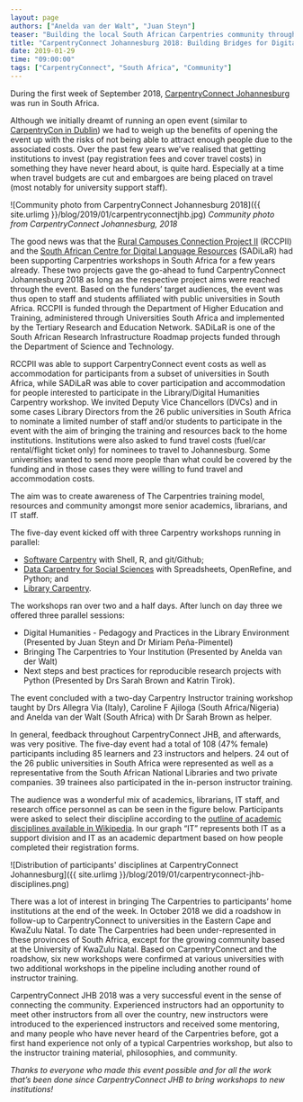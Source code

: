 ```yaml
---
layout: page
authors: ["Anelda van der Walt", "Juan Steyn"]
teaser: "Building the local South African Carpentries community through a CarpentryConnect."
title: "CarpentryConnect Johannesburg 2018: Building Bridges for Digital and Computational Literacy."
date: 2019-01-29
time: "09:00:00"
tags: ["CarpentryConnect", "South Africa", "Community"]
---
```


During the first week of September 2018, [CarpentryConnect Johannesburg](http://carpentryconnectza.org/) was run 
in South Africa.

Although we initially dreamt of running an open event (similar to 
[CarpentryCon in Dublin](http://www.carpentrycon.org/)) we had to weigh up the benefits of opening the event up 
with the risks of not being able to attract enough people due to the associated costs. Over the past few years we’ve 
realised that getting institutions to invest (pay registration fees and cover travel costs) in something they have never
heard about, is quite hard. Especially at a time when travel budgets are cut and embargoes are being placed on travel 
(most notably for university support staff).

![Community photo from CarpentryConnect Johannesburg  2018]({{ site.urlimg }}/blog/2019/01/carpentryconnectjhb.jpg)
*Community photo from CarpentryConnect Johannesburg, 2018*

The good news was that the [Rural Campuses Connection Project II](https://tenet-rccpii.github.io/rccpii-2018/) 
(RCCPII) and the [South African Centre for Digital Language Resources](https://www.sadilar.org/) (SADiLaR) 
had been supporting Carpentries workshops in South Africa for a few years already. These two projects gave the 
go-ahead to fund CarpentryConnect Johannesburg 2018 as long as the respective project aims were reached through the event. 
Based on the funders’ target audiences, the event was thus open to staff and students affiliated with public universities
in South Africa. RCCPII is funded through the Department of Higher Education and Training, administered through Universities
South Africa and implemented by the Tertiary Research and Education Network. SADiLaR is one of the South African Research 
Infrastructure Roadmap projects funded through the Department of Science and Technology.

RCCPII was able to support CarpentryConnect event costs as well as accommodation for participants from a subset of
universities in South Africa, while SADiLaR was able to cover participation and accommodation for people interested
to participate in the Library/Digital Humanities Carpentry workshop. We invited Deputy Vice Chancellors (DVCs) and 
in some cases Library Directors from the 26 public universities in South Africa to nominate a limited number of staff 
and/or students to participate in the event with the aim of bringing the training and resources back to the home 
institutions. Institutions were also asked to fund travel costs (fuel/car rental/flight ticket only) for nominees to travel
to Johannesburg. Some universities wanted to send more people than what could be covered by the funding and in those cases
they were willing to fund travel and accommodation costs.

The aim was to create awareness of The Carpentries training model, resources and community amongst more senior academics, 
librarians, and IT staff.

The five-day event kicked off with three Carpentry workshops running in parallel: 

- [Software Carpentry](https://tenet-rccpii.github.io/2018-09-03-CarpentryConnect-JHB-SWC/) with Shell, R, and git/Github;
- [Data Carpentry for Social Sciences](https://tenet-rccpii.github.io/2018-09-03-CarpentryConnect-JHB-Social-Sciences/) 
with Spreadsheets, OpenRefine, and Python; and 
- [Library Carpentry](https://dh-southernafrica.github.io/2018-09-03-CarpentryConnect-JHB-LC).

The workshops ran over two and a half days. After lunch on day three we offered three parallel sessions:

- Digital Humanities - Pedagogy and Practices in the Library Environment (Presented by Juan Steyn and Dr Miriam 
Peña-Pimentel)
- Bringing The Carpentries to Your Institution (Presented by Anelda van der Walt)
- Next steps and best practices for reproducible research projects with Python (Presented by Drs Sarah Brown and 
Katrin Tirok).

The event concluded with a two-day Carpentry Instructor training workshop taught by Drs Allegra Via (Italy), 
Caroline F Ajiloga (South Africa/Nigeria) and Anelda van der Walt (South Africa) with Dr Sarah Brown as helper.

In general, feedback throughout CarpentryConnect JHB, and afterwards, was very positive. The five-day event had a 
total of 108 (47% female) participants including 85 learners and 23 instructors and helpers. 24 out of the 26 public 
universities in South Africa were represented as well as a representative from the South African National Libraries 
and two private companies. 39 trainees also participated in the in-person instructor training.

The audience was a wonderful mix of academics, librarians, IT staff, and research office personnel as can be seen in 
the figure below. Participants were asked to select their discipline according to the [outline of academic disciplines 
available in Wikipedia](https://en.wikipedia.org/wiki/Outline_of_academic_disciplines). In our graph “IT” represents 
both IT as a support division and IT as an academic department based on how people completed their registration forms.

![Distribution of participants' disciplines at CarpentryConnect Johannesburg]({{ site.urlimg }}/blog/2019/01/carpentryconnect-jhb-disciplines.png)

There was a lot of interest in bringing The Carpentries to participants’ home institutions at the end of the week. 
In October 2018 we did a roadshow in follow-up to CarpentryConnect to universities in the Eastern Cape and KwaZulu Natal.
To date The Carpentries had been under-represented in these provinces of South Africa, except for the growing 
community based at the University of KwaZulu Natal. Based on CarpentryConnect and the roadshow, six new workshops 
were confirmed at various universities with two additional workshops in the pipeline including another round of instructor training. 

CarpentryConnect JHB 2018 was a very successful event in the sense of connecting the community. 
Experienced instructors had an opportunity to meet other instructors from all over the country, new instructors 
were introduced to the experienced instructors and received some mentoring, and many people who have never heard of the 
Carpentries before, got a first hand experience not only of a typical Carpentries workshop, but also to the instructor 
training material, philosophies, and community.

*Thanks to everyone who made this event possible and for all the work that’s been done since CarpentryConnect JHB to bring
workshops to new institutions!*








